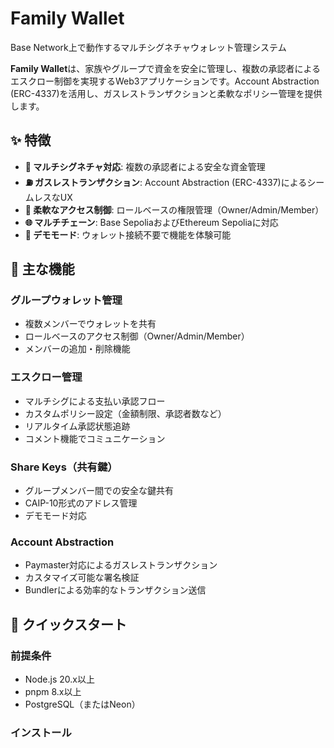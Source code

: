 # Family Wallet

Base Network上で動作するマルチシグネチャウォレット管理システム

**Family Wallet**は、家族やグループで資金を安全に管理し、複数の承認者によるエスクロー制御を実現するWeb3アプリケーションです。Account Abstraction (ERC-4337)を活用し、ガスレストランザクションと柔軟なポリシー管理を提供します。

## ✨ 特徴

- **🔐 マルチシグネチャ対応**: 複数の承認者による安全な資金管理
- **⛽ ガスレストランザクション**: Account Abstraction (ERC-4337)によるシームレスなUX
- **👥 柔軟なアクセス制御**: ロールベースの権限管理（Owner/Admin/Member）
- **🌐 マルチチェーン**: Base SepoliaおよびEthereum Sepoliaに対応
- **🎨 デモモード**: ウォレット接続不要で機能を体験可能

## 🎯 主な機能

### グループウォレット管理
- 複数メンバーでウォレットを共有
- ロールベースのアクセス制御（Owner/Admin/Member）
- メンバーの追加・削除機能

### エスクロー管理
- マルチシグによる支払い承認フロー
- カスタムポリシー設定（金額制限、承認者数など）
- リアルタイム承認状態追跡
- コメント機能でコミュニケーション

### Share Keys（共有鍵）
- グループメンバー間での安全な鍵共有
- CAIP-10形式のアドレス管理
- デモモード対応

### Account Abstraction
- Paymaster対応によるガスレストランザクション
- カスタマイズ可能な署名検証
- Bundlerによる効率的なトランザクション送信

## 🚀 クイックスタート

### 前提条件

- Node.js 20.x以上
- pnpm 8.x以上
- PostgreSQL（またはNeon）

### インストール
```bash
